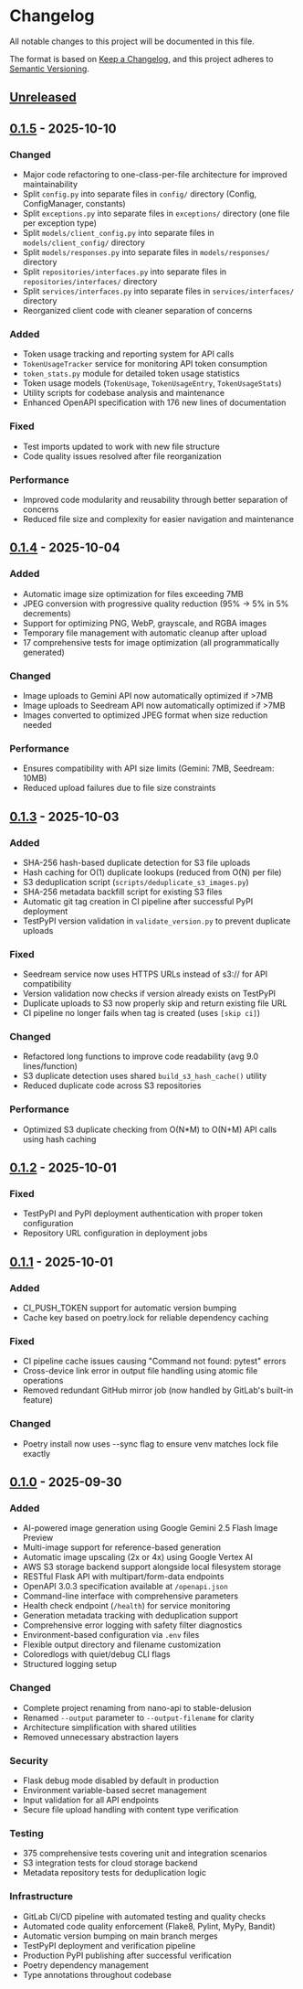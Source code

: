 # Changelog

All notable changes to this project will be documented in this file.

The format is based on [Keep a Changelog](https://keepachangelog.com/en/1.1.0/),
and this project adheres to [Semantic Versioning](https://semver.org/spec/v2.0.0.html).

## [Unreleased]

## [0.1.5] - 2025-10-10

### Changed
- Major code refactoring to one-class-per-file architecture for improved maintainability
- Split `config.py` into separate files in `config/` directory (Config, ConfigManager, constants)
- Split `exceptions.py` into separate files in `exceptions/` directory (one file per exception type)
- Split `models/client_config.py` into separate files in `models/client_config/` directory
- Split `models/responses.py` into separate files in `models/responses/` directory
- Split `repositories/interfaces.py` into separate files in `repositories/interfaces/` directory
- Split `services/interfaces.py` into separate files in `services/interfaces/` directory
- Reorganized client code with cleaner separation of concerns

### Added
- Token usage tracking and reporting system for API calls
- `TokenUsageTracker` service for monitoring API token consumption
- `token_stats.py` module for detailed token usage statistics
- Token usage models (`TokenUsage`, `TokenUsageEntry`, `TokenUsageStats`)
- Utility scripts for codebase analysis and maintenance
- Enhanced OpenAPI specification with 176 new lines of documentation

### Fixed
- Test imports updated to work with new file structure
- Code quality issues resolved after file reorganization

### Performance
- Improved code modularity and reusability through better separation of concerns
- Reduced file size and complexity for easier navigation and maintenance

## [0.1.4] - 2025-10-04

### Added
- Automatic image size optimization for files exceeding 7MB
- JPEG conversion with progressive quality reduction (95% → 5% in 5% decrements)
- Support for optimizing PNG, WebP, grayscale, and RGBA images
- Temporary file management with automatic cleanup after upload
- 17 comprehensive tests for image optimization (all programmatically generated)

### Changed
- Image uploads to Gemini API now automatically optimized if >7MB
- Image uploads to Seedream API now automatically optimized if >7MB
- Images converted to optimized JPEG format when size reduction needed

### Performance
- Ensures compatibility with API size limits (Gemini: 7MB, Seedream: 10MB)
- Reduced upload failures due to file size constraints

## [0.1.3] - 2025-10-03

### Added
- SHA-256 hash-based duplicate detection for S3 file uploads
- Hash caching for O(1) duplicate lookups (reduced from O(N) per file)
- S3 deduplication script (`scripts/deduplicate_s3_images.py`)
- SHA-256 metadata backfill script for existing S3 files
- Automatic git tag creation in CI pipeline after successful PyPI deployment
- TestPyPI version validation in `validate_version.py` to prevent duplicate uploads

### Fixed
- Seedream service now uses HTTPS URLs instead of s3:// for API compatibility
- Version validation now checks if version already exists on TestPyPI
- Duplicate uploads to S3 now properly skip and return existing file URL
- CI pipeline no longer fails when tag is created (uses `[skip ci]`)

### Changed
- Refactored long functions to improve code readability (avg 9.0 lines/function)
- S3 duplicate detection uses shared `build_s3_hash_cache()` utility
- Reduced duplicate code across S3 repositories

### Performance
- Optimized S3 duplicate checking from O(N*M) to O(N+M) API calls using hash caching

## [0.1.2] - 2025-10-01

### Fixed
- TestPyPI and PyPI deployment authentication with proper token configuration
- Repository URL configuration in deployment jobs

## [0.1.1] - 2025-10-01

### Added
- CI_PUSH_TOKEN support for automatic version bumping
- Cache key based on poetry.lock for reliable dependency caching

### Fixed
- CI pipeline cache issues causing "Command not found: pytest" errors
- Cross-device link error in output file handling using atomic file operations
- Removed redundant GitHub mirror job (now handled by GitLab's built-in feature)

### Changed
- Poetry install now uses --sync flag to ensure venv matches lock file exactly

## [0.1.0] - 2025-09-30

### Added
- AI-powered image generation using Google Gemini 2.5 Flash Image Preview
- Multi-image support for reference-based generation
- Automatic image upscaling (2x or 4x) using Google Vertex AI
- AWS S3 storage backend support alongside local filesystem storage
- RESTful Flask API with multipart/form-data endpoints
- OpenAPI 3.0.3 specification available at `/openapi.json`
- Command-line interface with comprehensive parameters
- Health check endpoint (`/health`) for service monitoring
- Generation metadata tracking with deduplication support
- Comprehensive error logging with safety filter diagnostics
- Environment-based configuration via `.env` files
- Flexible output directory and filename customization
- Coloredlogs with quiet/debug CLI flags
- Structured logging setup

### Changed
- Complete project renaming from nano-api to stable-delusion
- Renamed `--output` parameter to `--output-filename` for clarity
- Architecture simplification with shared utilities
- Removed unnecessary abstraction layers

### Security
- Flask debug mode disabled by default in production
- Environment variable-based secret management
- Input validation for all API endpoints
- Secure file upload handling with content type verification

### Testing
- 375 comprehensive tests covering unit and integration scenarios
- S3 integration tests for cloud storage backend
- Metadata repository tests for deduplication logic

### Infrastructure
- GitLab CI/CD pipeline with automated testing and quality checks
- Automated code quality enforcement (Flake8, Pylint, MyPy, Bandit)
- Automatic version bumping on main branch merges
- TestPyPI deployment and verification pipeline
- Production PyPI publishing after successful verification
- Poetry dependency management
- Type annotations throughout codebase

[Unreleased]: https://gitlab.com/lilacashes/stable-delusion/compare/v0.1.5...HEAD
[0.1.5]: https://gitlab.com/lilacashes/stable-delusion/compare/v0.1.4...v0.1.5
[0.1.4]: https://gitlab.com/lilacashes/stable-delusion/compare/v0.1.3...v0.1.4
[0.1.3]: https://gitlab.com/lilacashes/stable-delusion/compare/v0.1.2...v0.1.3
[0.1.2]: https://gitlab.com/lilacashes/stable-delusion/compare/v0.1.1...v0.1.2
[0.1.1]: https://gitlab.com/lilacashes/stable-delusion/compare/v0.1.0...v0.1.1
[0.1.0]: https://gitlab.com/lilacashes/stable-delusion/releases/tag/v0.1.0